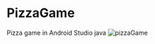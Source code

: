 # PizzaGame
Pizza game in Android Studio java
![pizzaGame](https://user-images.githubusercontent.com/59604062/131460121-01b27769-e533-42ba-9e7d-5901f9ed18a0.png)
